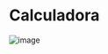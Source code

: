 # Calculadora
 
![image](https://user-images.githubusercontent.com/79026025/120257675-02d70c80-c267-11eb-86ca-10312272c590.png)
